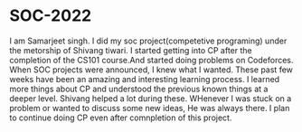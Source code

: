 # SOC-2022
I am Samarjeet singh. I did my soc project(competetive programing) under the metorship of Shivang tiwari. I started getting into CP after the completion of the CS101 course.And started doing problems on Codeforces. When SOC projects were announced, I knew what I wanted. These past few weeks have been an amazing and interesting learning process. I learned more things about CP and understood the previous known things at a deeper level. Shivang helped a lot during these. WHenever I was stuck on a problem or wanted to discuss some new ideas, He was always there. I plan to continue doing CP even after comnpletion of this project. 
